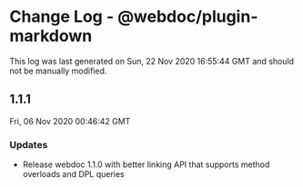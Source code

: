 # Change Log - @webdoc/plugin-markdown

This log was last generated on Sun, 22 Nov 2020 16:55:44 GMT and should not be manually modified.

## 1.1.1
Fri, 06 Nov 2020 00:46:42 GMT

### Updates

- Release webdoc 1.1.0 with better linking API that supports method overloads and DPL queries

